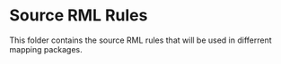 # Source RML Rules
This folder contains the source RML rules that will be used in differrent mapping packages.
